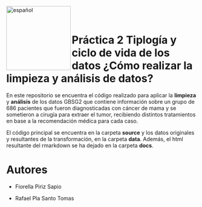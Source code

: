 [<img align="left" src="https://www.uoc.edu/portal/_resources/common/imatges/sala_de_premsa/noticies/2016/202-nova-marca-uoc.jpg" alt="español" width="170"/>](https://www.uoc.edu/portal/es/news/actualitat/2016/202-nueva-marca-uoc.html)

<br>
<br>

# Práctica 2 Tiplogía y ciclo de vida de los datos ¿Cómo realizar la limpieza y análisis de datos?

En este repositorio se encuentra el código realizado para aplicar la **limpieza**  y **análisis** de los datos GBSG2 que contiene información sobre un grupo de 686 pacientes que fueron diagnosticadas con cáncer de mama y se sometieron a cirugía para extraer el tumor, recibiendo distintos tratamientos en base a la recomendación médica para cada caso.

El código principal se encuentra en la carpeta **source** y los datos originales y resultantes de la transformación, en la carpeta **data**. Además, el html resultante del rmarkdown se ha dejado en la carpeta **docs**.

# Autores

- Fiorella Piriz Sapio

- Rafael Pla Santo Tomas
